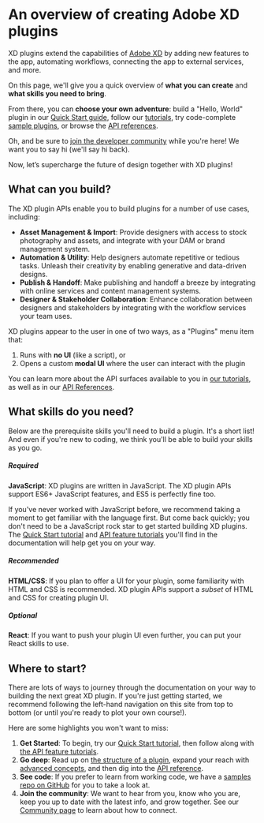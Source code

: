 # An overview of creating Adobe XD plugins

XD plugins extend the capabilities of [Adobe XD](https://www.adobe.com/products/xd.html) by adding new features to the app, automating workflows, connecting the app to external services, and more.

On this page, we'll give you a quick overview of **what you can create** and **what skills you need to bring**. 

From there, you can **choose your own adventure**: build a "Hello, World" plugin in our [Quick Start guide](/guides/quick-start-guide), follow our [tutorials](/guides/index.md), try code-complete [sample plugins](https://github.com/AdobeXD/plugin-samples), or browse the [API references](/reference/how-to-read.md).

Oh, and be sure to [join the developer community](/community.md) while you're here! We want you to say hi (we'll say hi back).

Now, let’s supercharge the future of design together with XD plugins!


## What can you build?
The XD plugin APIs enable you to build plugins for a number of use cases, including:

- **Asset Management & Import**: Provide designers with access to stock photography and assets, and integrate with your DAM or brand management system.
- **Automation & Utility**: Help designers automate repetitive or tedious tasks. Unleash their creativity by enabling generative and data-driven designs.
- **Publish & Handoff**: Make publishing and handoff a breeze by integrating with online services and content management systems.
- **Designer & Stakeholder Collaboration**: Enhance collaboration between designers and stakeholders by integrating with the workflow services your team uses.

XD plugins appear to the user in one of two ways, as a "Plugins" menu item that:

1. Runs with **no UI** (like a script), or
2. Opens a custom **modal UI** where the user can interact with the plugin

You can learn more about the API surfaces available to you in [our tutorials](/guides/index.md), as well as in our [API References](/reference/how-to-read.md).


## What skills do you need?

Below are the prerequisite skills you'll need to build a plugin. It's a short list! And even if you're new to coding, we think you'll be able to build your skills as you go.

##### Required
**JavaScript**: XD plugins are written in JavaScript. The XD plugin APIs support ES6+ JavaScript features, and ES5 is perfectly fine too. 

If you've never worked with JavaScript before, we recommend taking a moment to get familiar with the language first. But come back quickly; you don't need to be a JavaScript rock star to get started building XD plugins. The [Quick Start tutorial](/guides/quick-start-guide/README.md) and [API feature tutorials](/guides) you'll find in the documentation will help get you on your way.

##### Recommended
**HTML/CSS**: If you plan to offer a UI for your plugin, some familiarity with HTML and CSS is recommended. XD plugin APIs support a _subset_ of HTML and CSS for creating plugin UI.

##### Optional
**React**: If you want to push your plugin UI even further, you can put your React skills to use.


## Where to start?

There are lots of ways to journey through the documentation on your way to building the next great XD plugin. If you're just getting started, we recommend following the left-hand navigation on this site from top to bottom (or until you're ready to plot your own course!).

Here are some highlights you won't want to miss:

1. **Get Started**: To begin, try our [Quick Start tutorial](/guides/quick-start-guide), then follow along with [the API feature tutorials](./guides/index.md).
1. **Go deep**: Read up on [the structure of a plugin](./reference/structure/index.md), expand your reach with [advanced concepts](/reference/index.md), and then dig into the [API reference](/reference/how-to-read.md).
1. **See code**: If you prefer to learn from working code, we have a [samples repo on GitHub](https://github.com/AdobeXD/Plugin-Samples) for you to take a look at.
1. **Join the community**: We want to hear from you, know who you are, keep you up to date with the latest info, and grow together. See our [Community page](/community.md) to learn about how to connect.
